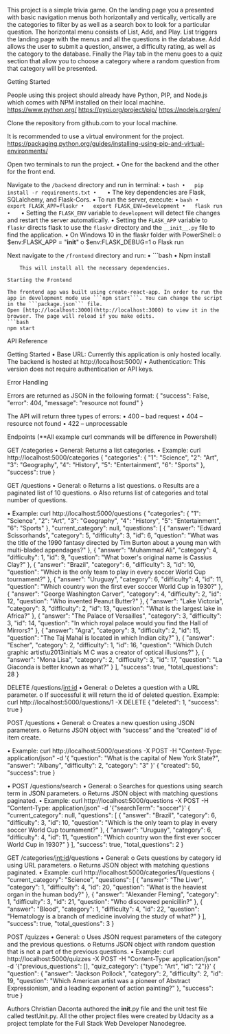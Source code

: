 This project is a simple trivia game.  On the landing page you a presented with basic navigation menus both horizontally and vertically, vertically are the categories to filter by as well as a search box to look for a particular question.  The horizontal menu consists of List, Add, and Play.  List triggers the landing page with the menus and all the questions in the database.  Add allows the user to submit a question, answer, a difficulty rating, as well as the category to the database.  Finally the Play tab in the menu goes to a quiz section that allow you to choose a category where a random question from that category will be presented.

Getting Started

People using this project should already have Python, PIP, and Node.js which comes with NPM installed on their local machine.
	https://www.python.org/
	https://pypi.org/project/pip/
	https://nodejs.org/en/

Clone the repository from github.com to your local machine.  

It is recommended to use a virtual environment for the project.  https://packaging.python.org/guides/installing-using-pip-and-virtual-environments/

Open two terminals to run the project. 
•	One for the backend and the other for the front end.

Navigate to the `/backend` directory and run in terminal:
•	```bash
•	pip install -r requirements.txt
•	```
•	The key dependencies are Flask, SQLalchemy, and Flask-Cors.
•	To run the server, execute:
•	```bash
•	export FLASK_APP=flaskr
•	export FLASK_ENV=development
•	flask run
•	```
•	Setting the `FLASK_ENV` variable to `development` will detect file changes and restart the server automatically.
•	Setting the `FLASK_APP` variable to `flaskr` directs flask to use the `flaskr` directory and the `__init__.py` file to find the application.
•	On Windows 10 in the flaskr folder with PowerShell:
    o	$env:FLASK_APP = "__init__"
    o	$env:FLASK_DEBUG=1
    o	Flask run	

Next navigate to the `/frontend` directory and run:
•	```bash
•	Npm install
```
    This will install all the necessary dependencies.

Starting the Frontend

The frontend app was built using create-react-app. In order to run the app in development mode use ```npm start```. You can change the script in the ```package.json``` file. 
Open [http://localhost:3000](http://localhost:3000) to view it in the browser. The page will reload if you make edits.
```bash
npm start
```
API Reference

Getting Started
•	Base URL: Currently this application is only hosted locally. The backend is hosted at http://localhost:5000/
•	Authentication: This version does not require authentication or API keys.

Error Handling

Errors are returned as JSON in the following format:
{
    "success": False,
    "error": 404,
    "message": "resource not found"
}

The API will return three types of errors:
•	400 – bad request
•	404 – resource not found
•	422 – unprocessable

Endpoints (**All example curl commands will be difference in Powershell)

GET /categories
•	General: Returns a list categories.
•	Example: curl http://localhost:5000/categories
  {
      "categories": {
          "1": "Science", 
          "2": "Art", 
          "3": "Geography", 
          "4": "History", 
          "5": "Entertainment", 
          "6": "Sports"
      }, 
      "success": true
  }

GET /questions
•	General:
    o	Returns a list questions.
    o	Results are a paginated list of 10 questions.
    o	Also returns list of categories and total number of questions.

•	Example: curl http://localhost:5000/questions
  {
  "categories": {
    "1": "Science", 
    "2": "Art", 
    "3": "Geography", 
    "4": "History", 
    "5": "Entertainment", 
    "6": "Sports"
  }, 
  "current_category": null, 
  "questions": [
    {
      "answer": "Edward Scissorhands", 
      "category": 5, 
      "difficulty": 3, 
      "id": 6, 
      "question": "What was the title of the 1990 fantasy directed by Tim Burton about a      young man with multi-bladed appendages?"
    }, 
    {
      "answer": "Muhammad Ali", 
      "category": 4, 
      "difficulty": 1, 
      "id": 9, 
      "question": "What boxer's original name is Cassius Clay?"
    }, 
    {
      "answer": "Brazil", 
      "category": 6, 
      "difficulty": 3, 
      "id": 10, 
      "question": "Which is the only team to play in every soccer World Cup tournament?"
    }, 
    {
      "answer": "Uruguay", 
      "category": 6, 
      "difficulty": 4, 
      "id": 11, 
      "question": "Which country won the first ever soccer World Cup in 1930?"
    }, 
    {
      "answer": "George Washington Carver", 
      "category": 4, 
      "difficulty": 2, 
      "id": 12, 
      "question": "Who invented Peanut Butter?"
    }, 
    {
      "answer": "Lake Victoria", 
      "category": 3, 
      "difficulty": 2, 
      "id": 13, 
      "question": "What is the largest lake in Africa?"
    }, 
    {
      "answer": "The Palace of Versailles", 
      "category": 3, 
      "difficulty": 3, 
      "id": 14, 
      "question": "In which royal palace would you find the Hall of Mirrors?"
    }, 
    {
      "answer": "Agra", 
      "category": 3, 
      "difficulty": 2, 
      "id": 15, 
      "question": "The Taj Mahal is located in which Indian city?"
    }, 
    {
      "answer": "Escher", 
      "category": 2, 
      "difficulty": 1, 
      "id": 16, 
      "question": "Which Dutch graphic artist\u2013initials M C was a creator of optical illusions?"
    }, 
    {
      "answer": "Mona Lisa", 
      "category": 2, 
      "difficulty": 3, 
      "id": 17, 
      "question": "La Giaconda is better known as what?"
    }
  ], 
  "success": true, 
  "total_questions": 28
}

DELETE /questions/<int:id>
•	General:
    o	Deletes a question with a URL parameter.
    o	If successful it will return the id of deleted question.
	Example: curl http://localhost:5000/questions/1 -X DELETE
	  {
	      "deleted": 1, 
	      "success": true
	  }

POST /questions
•	General:
    o	Creates a new question using JSON parameters.
    o	Returns JSON object with “success” and the “created” id of item create.

•	Example: curl http://localhost:5000/questions -X POST -H "Content-Type: application/json" -d '{ "question": "What is the capital of New York State?", "answer": "Albany", "difficulty": 2, "category": "3" }'
	  {
	  "created": 50, 
	  "success": true
	}

•	POST /questions/search
•	General:
    o	Searches for questions using search term in JSON parameters.
    o	Returns JSON object with matching questions paginated.
•	Example: curl http://localhost:5000/questions -X POST -H "Content-Type: application/json" -d '{"searchTerm": "soccer"}'
 {
  "current_category": null, 
  "questions": [
    {
      "answer": "Brazil", 
      "category": 6, 
      "difficulty": 3, 
      "id": 10, 
      "question": "Which is the only team to play in every soccer World Cup tournament?"
    }, 
    {
      "answer": "Uruguay", 
      "category": 6, 
      "difficulty": 4, 
      "id": 11, 
      "question": "Which country won the first ever soccer World Cup in 1930?"
    }
  ], 
  "success": true, 
  "total_questions": 2
}

GET /categories/<int:id>/questions
•	General:
    o	Gets questions by category id using URL parameters.
    o	Returns JSON object with matching questions paginated.
•	Example: curl http://localhost:5000/categories/1/questions
  {
      "current_category": "Science", 
      "questions": [
          {
              "answer": "The Liver", 
              "category": 1, 
              "difficulty": 4, 
              "id": 20, 
              "question": "What is the heaviest organ in the human body?"
          }, 
          {
              "answer": "Alexander Fleming", 
              "category": 1, 
              "difficulty": 3, 
              "id": 21, 
              "question": "Who discovered penicillin?"
          }, 
          {
              "answer": "Blood", 
              "category": 1, 
              "difficulty": 4, 
              "id": 22, 
              "question": "Hematology is a branch of medicine involving the study of what?"
          }
      ], 
      "success": true, 
      "total_questions": 3
  }

POST /quizzes
•	General:
    o	Uses JSON request parameters of the category and the previous questions.
    o	Returns JSON object with random question that is not a part of the previous questions.
•	Example: curl http://localhost:5000/quizzes -X POST -H "Content-Type: application/json" -d '{"previous_questions": [], "quiz_category": {"type": "Art", "id": "2"}}'
  {
  "question": {
    "answer": "Jackson Pollock", 
    "category": 2, 
    "difficulty": 2, 
    "id": 19, 
    "question": "Which American artist was a pioneer of Abstract Expressionism, and a  leading exponent of action painting?"
 }, 
  "success": true
}

Authors
Christian Daconta authored the __init__.py file and the unit test file called testUnit.py.
All the other project files were created by Udacity as a project template for the Full Stack Web Developer Nanodegree.
